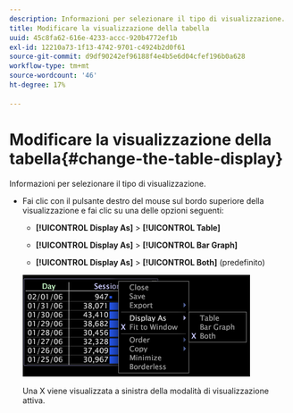 ```yaml
---
description: Informazioni per selezionare il tipo di visualizzazione.
title: Modificare la visualizzazione della tabella
uuid: 45c8fa62-616e-4233-accc-920b4772ef1b
exl-id: 12210a73-1f13-4742-9701-c4924b2d0f61
source-git-commit: d9df90242ef96188f4e4b5e6d04cfef196b0a628
workflow-type: tm+mt
source-wordcount: '46'
ht-degree: 17%

---
```


# Modificare la visualizzazione della tabella{#change-the-table-display}

Informazioni per selezionare il tipo di visualizzazione.

* Fai clic con il pulsante destro del mouse sul bordo superiore della visualizzazione e fai clic su una delle opzioni seguenti:

   * **[!UICONTROL Display As]** > **[!UICONTROL Table]**

   * **[!UICONTROL Display As]** >  **[!UICONTROL Bar Graph]**

   * **[!UICONTROL Display As]** >  **[!UICONTROL Both]** (predefinito)

   ![](assets/mnu_Table_Bar_Display.png)

   Una X viene visualizzata a sinistra della modalità di visualizzazione attiva.
